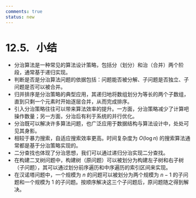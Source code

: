 ```yaml
---
comments: true
status: new
---
```


# 12.5. &nbsp; 小结

- 分治算法是一种常见的算法设计策略，包括分（划分）和治（合并）两个阶段，通常基于递归实现。
- 判断是否是分治算法问题的依据包括：问题能否被分解、子问题是否独立、子问题是否可以被合并。
- 归并排序是分治策略的典型应用，其递归地将数组划分为等长的两个子数组，直到只剩一个元素时开始逐层合并，从而完成排序。
- 引入分治策略往往可以带来算法效率的提升。一方面，分治策略减少了计算吧操作数量；另一方面，分治后有利于系统的并行优化。
- 分治既可以解决许多算法问题，也广泛应用于数据结构与算法设计中，处处可见其身影。
- 相较于暴力搜索，自适应搜索效率更高。时间复杂度为 $O(\log n)$ 的搜索算法通常都是基于分治策略实现的。
- 二分查找也体现了分治思想，我们可以通过递归分治实现二分查找。
- 在构建二叉树问题中，构建树（原问题）可以被划分为构建左子树和右子树（子问题），其可以通过划分前序遍历和中序遍历的索引区间来实现。
- 在汉诺塔问题中，一个规模为 $n$ 的问题可以被划分为两个规模为 $n-1$ 的子问题和一个规模为 $1$ 的子问题。按顺序解决这三个子问题后，原问题随之得到解决。
